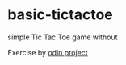 # basic-tictactoe

simple Tic Tac Toe game without 

Exercise by [odin project](https://www.theodinproject.com/lessons/node-path-javascript-tic-tac-toe)
